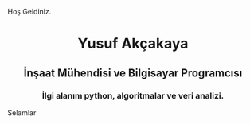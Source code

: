 Hoş Geldiniz.
<h1 align="center">Yusuf Akçakaya</h1>
<h2 align="center">İnşaat Mühendisi ve Bilgisayar Programcısı</h2>
<h3 align="center">İlgi alanım python, algoritmalar ve veri analizi.</h3>
<div class="bg-danger"> Selamlar </div>
